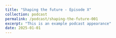 ```yaml
---
title: "Shaping the future - Episode X"
collection: podcast
permalink: /podcast/shaping-the-future-001
excerpt: "This is an example podcast appearance"
date: 2025-01-01
---
```

